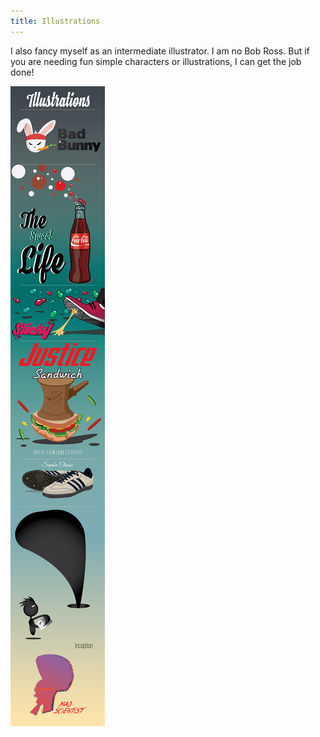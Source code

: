 ```yaml
---
title: Illustrations
---
```


I also fancy myself as an intermediate illustrator. I am no Bob Ross. But if you are needing fun simple characters or illustrations, I can get the job done!

![Illustrations](assets/img/work/proj-7/illustrations-01.jpg)